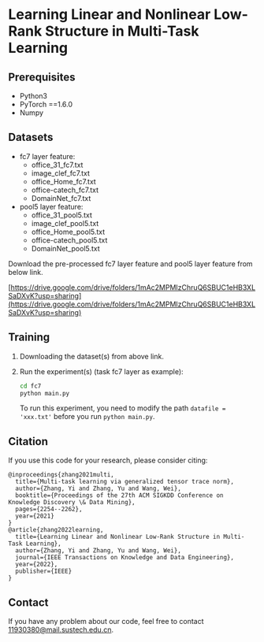 # Learning Linear and Nonlinear Low-Rank Structure in Multi-Task Learning

## Prerequisites

- Python3
- PyTorch ==1.6.0
- Numpy

## Datasets

- fc7 layer feature:
  - office_31_fc7.txt
  - image_clef_fc7.txt
  - office_Home_fc7.txt
  - office-catech_fc7.txt
  - DomainNet_fc7.txt
- pool5 layer feature:
  - office_31_pool5.txt
  - image_clef_pool5.txt
  - office_Home_pool5.txt
  - office-catech_pool5.txt
  - DomainNet_pool5.txt 

Download the pre-processed fc7 layer feature and pool5 layer feature from below link.

[https://drive.google.com/drive/folders/1mAc2MPMIzChruQ6SBUC1eHB3XLSaDXvK?usp=sharing](https://drive.google.com/drive/folders/1mAc2MPMIzChruQ6SBUC1eHB3XLSaDXvK?usp=sharing)

## Training

1. Downloading the dataset(s) from above link.

2. Run the experiment(s) (task fc7 layer as example):

   ```bash
   cd fc7
   python main.py
   ```

   To run this experiment, you need to modify the path `datafile = 'xxx.txt'` before you run `python main.py`.

## Citation

If you use this code for your research, please consider citing:

```
@inproceedings{zhang2021multi,
  title={Multi-task learning via generalized tensor trace norm},
  author={Zhang, Yi and Zhang, Yu and Wang, Wei},
  booktitle={Proceedings of the 27th ACM SIGKDD Conference on Knowledge Discovery \& Data Mining},
  pages={2254--2262},
  year={2021}
}
@article{zhang2022learning,
  title={Learning Linear and Nonlinear Low-Rank Structure in Multi-Task Learning},
  author={Zhang, Yi and Zhang, Yu and Wang, Wei},
  journal={IEEE Transactions on Knowledge and Data Engineering},
  year={2022},
  publisher={IEEE}
}
```

## Contact

If you have any problem about our code, feel free to contact [11930380@mail.sustech.edu.cn](mailto:11930380@mail.sustech.edu.cn).
